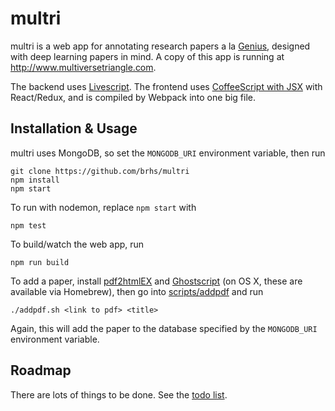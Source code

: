 # multri

multri is a web app for annotating research papers a la
[Genius](http://genius.com), designed with deep learning papers in mind. A copy
of this app is running at http://www.multiversetriangle.com.

The backend uses [Livescript](http://livescript.net/). The frontend uses
[CoffeeScript with JSX](https://github.com/jsdf/coffee-react) with React/Redux,
and is compiled by Webpack into one big file.

## Installation & Usage

multri uses MongoDB, so set the `MONGODB_URI` environment variable, then run

    git clone https://github.com/brhs/multri
    npm install
    npm start

To run with nodemon, replace `npm start` with

    npm test

To build/watch the web app, run

    npm run build

To add a paper, install [pdf2htmlEX](https://github.com/coolwanglu/pdf2htmlEX)
and [Ghostscript](http://www.ghostscript.com/) (on OS X, these are available
via Homebrew), then go into [scripts/addpdf](scripts/addpdf) and run

    ./addpdf.sh <link to pdf> <title>

Again, this will add the paper to the database specified by the `MONGODB_URI`
environment variable.

## Roadmap

There are lots of things to be done. See the [todo
list](https://github.com/brhs/multri/projects/1?fullscreen=true).
